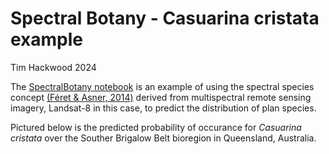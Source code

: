 # Spectral Botany - Casuarina cristata example
Tim Hackwood 2024

The [SpectralBotany notebook](https://github.com/t-hackwood/SpectralBotany/blob/main/notebooks/SpectralBotany.ipynb) is an example of using the spectral species concept [(Féret & Asner, 2014)](https://esajournals.onlinelibrary.wiley.com/doi/pdf/10.1890/13-1824.1)
derived from multispectral remote sensing imagery, Landsat-8 in this case, to predict the distribution of plan species.

Pictured below is the predicted probability of occurance for *Casuarina cristata* over the Souther Brigalow Belt bioregion in Queensland, Australia.

[CasuarinaCristata]:https://github.com/t-hackwood/SpectralBotany/blob/7d4faa5ec35538c31d305f2d03278f6e0a473753/data/CasuarinaCristataPredicted.png
